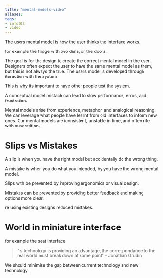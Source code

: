 ```yaml
---
title: "mental-models-video"
aliases: 
tags: 
- info203
- video
---
```


The users mental model is how the user thinks the interface works.

for example the fridge with two dials, or the doors.

The goal is for the design to create the correct mental model in the user. Designers often expect the user to have the same mental model as them, but this is not always the true. The users model is developed through iteraction with the system

This is why its important to have other people test the system.

A conceptual model mistach can lead to slow performance, erros, and frustration.

Mental models arise from experience, metaphor, and analogical reasoning. We can leverage what people have learnt from old interfaces to inform new ones. Our mental models are iconsistent, unstable in time, and often rife with superstition. 

# Slips vs Mistakes

A slip is when you have the right model but accidentally do the wrong thing.

A mistake is when you do what you intended, by you have the wrong mental model.

Slips with be prevented by improving ergonomics or visual design.

Mistakes can be prevented by providing better feedback and making options more clear.

re using existing designs reduced mistakes. 


# World in miniature interface

for example the seat interface
[](https://i.imgur.com/J8d9Q0N.png)

> "Is technology is providing an advantage, the correspondance to the real world must break down at some point" - Jonathan Grudin

We should minimise the gap between current technology and new technology. 
